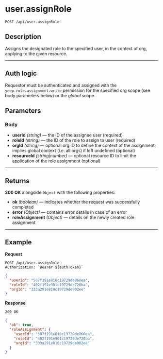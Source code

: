 # user.assignRole

`POST /api/user.assignRole`

## Description

Assigns the designated role to the specified user, in the context of org, applying to the given resource.

---

## Auth logic

Requestor must be authenticated and assigned with the `yeep.role.assignment.write` permission for the specified org scope (see body parameters below) or the _global_ scope.

## Parameters

### Body

- **userId** _(string)_ — the ID of the assignee user (required)
- **roleId** _(string)_ — the ID of the role to assign to user (required)
- **orgId** _(string)_ — optional org ID to define the context of the assignment; implies global context (i.e. all orgs) if left undefined (optional)
- **resourceId** _(string|number)_ — optional resource ID to limit the application of the role assignment (optional)

---

## Returns

**200 OK** alongside `Object` with the following properties:

- **ok** _(boolean)_ — indicates whether the request was successfully completed
- **error** _(Object)_ — contains error details in case of an error
- **roleAssignment** _(Object)_ — details on the newly created role assignment

---

## Example

**Request**

```
POST /api/user.assignRole
Authorization: `Bearer ${authToken}`
```

```json
{
  "userId": "507f191e810c19729de860ea",
  "roleId": "402f191e901c19729de720ba",
  "orgId": "333a291e810c19729de902ee"
}
```

**Response**

`200 OK`

```json
{
  "ok": true,
  "roleAssignment": {
    "userId": "507f191e810c19729de860ea",
    "roleId": "402f191e901c19729de720ba",
    "orgId": "333a291e810c19729de902ee"
  }
}
```
